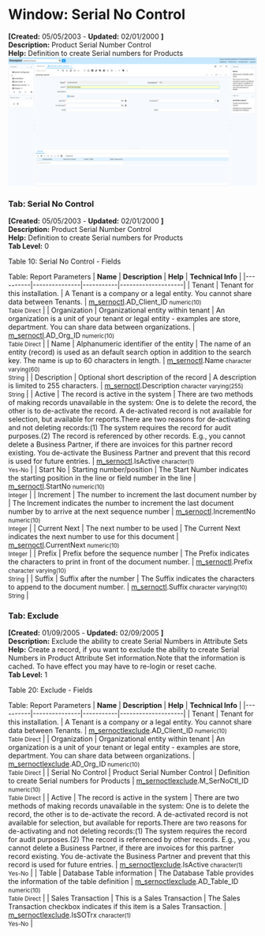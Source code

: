 # Window: Serial No Control

**[Created:** 05/05/2003 - **Updated:** 02/01/2000 **]**  
**Description:** Product Serial Number Control  
**Help:** Definition to create Serial numbers for Products  
![](/img/docs/manual/SerialNoControl-Window_iDempiere_v12.0.0.png)

### Tab: Serial No Control

**[Created:** 05/05/2003 - **Updated:** 02/01/2000 **]**   
**Description:** Product Serial Number Control  
**Help:** Definition to create Serial numbers for Products  
**Tab Level:** 0

Table 10: Serial No Control - Fields 

Table: Report Parameters
| **Name** | **Description** | **Help** | **Technical Info** |
|----------|---------------|-----------|--------------------|
| Tenant | Tenant for this installation. | A Tenant is a company or a legal entity. You cannot share data between Tenants. | [m_sernoctl](https://idempiere-schemaspy.muriloht.com/adempiere/tables/m_sernoctl.html).AD_Client_ID<small> numeric(10) <br/> Table Direct</small> | 
| Organization | Organizational entity within tenant | An organization is a unit of your tenant or legal entity - examples are store, department. You can share data between organizations. | [m_sernoctl](https://idempiere-schemaspy.muriloht.com/adempiere/tables/m_sernoctl.html).AD_Org_ID<small> numeric(10) <br/> Table Direct</small> | 
| Name | Alphanumeric identifier of the entity | The name of an entity (record) is used as an default search option in addition to the search key. The name is up to 60 characters in length. | [m_sernoctl](https://idempiere-schemaspy.muriloht.com/adempiere/tables/m_sernoctl.html).Name<small> character varying(60) <br/> String</small> | 
| Description | Optional short description of the record | A description is limited to 255 characters. | [m_sernoctl](https://idempiere-schemaspy.muriloht.com/adempiere/tables/m_sernoctl.html).Description<small> character varying(255) <br/> String</small> | 
| Active | The record is active in the system | There are two methods of making records unavailable in the system: One is to delete the record, the other is to de-activate the record. A de-activated record is not available for selection, but available for reports.There are two reasons for de-activating and not deleting records:(1) The system requires the record for audit purposes.(2) The record is referenced by other records. E.g., you cannot delete a Business Partner, if there are invoices for this partner record existing. You de-activate the Business Partner and prevent that this record is used for future entries. | [m_sernoctl](https://idempiere-schemaspy.muriloht.com/adempiere/tables/m_sernoctl.html).IsActive<small> character(1) <br/> Yes-No</small> | 
| Start No | Starting number/position | The Start Number indicates the starting position in the line or field number in the line | [m_sernoctl](https://idempiere-schemaspy.muriloht.com/adempiere/tables/m_sernoctl.html).StartNo<small> numeric(10) <br/> Integer</small> | 
| Increment | The number to increment the last document number by | The Increment indicates the number to increment the last document number by to arrive at the next sequence number | [m_sernoctl](https://idempiere-schemaspy.muriloht.com/adempiere/tables/m_sernoctl.html).IncrementNo<small> numeric(10) <br/> Integer</small> | 
| Current Next | The next number to be used | The Current Next indicates the next number to use for this document | [m_sernoctl](https://idempiere-schemaspy.muriloht.com/adempiere/tables/m_sernoctl.html).CurrentNext<small> numeric(10) <br/> Integer</small> | 
| Prefix | Prefix before the sequence number | The Prefix indicates the characters to print in front of the document number. | [m_sernoctl](https://idempiere-schemaspy.muriloht.com/adempiere/tables/m_sernoctl.html).Prefix<small> character varying(10) <br/> String</small> | 
| Suffix | Suffix after the number | The Suffix indicates the characters to append to the document number. | [m_sernoctl](https://idempiere-schemaspy.muriloht.com/adempiere/tables/m_sernoctl.html).Suffix<small> character varying(10) <br/> String</small> | 


### Tab: Exclude

**[Created:** 01/09/2005 - **Updated:** 02/09/2005 **]**   
**Description:** Exclude the ability to create Serial Numbers in Attribute Sets  
**Help:** Create a record, if you want to exclude the ability to create Serial Numbers in Product Attribute Set information.Note that the information is cached. To have effect you may have to re-login or reset cache.  
**Tab Level:** 1

Table 20: Exclude - Fields 

Table: Report Parameters
| **Name** | **Description** | **Help** | **Technical Info** |
|----------|---------------|-----------|--------------------|
| Tenant | Tenant for this installation. | A Tenant is a company or a legal entity. You cannot share data between Tenants. | [m_sernoctlexclude](https://idempiere-schemaspy.muriloht.com/adempiere/tables/m_sernoctlexclude.html).AD_Client_ID<small> numeric(10) <br/> Table Direct</small> | 
| Organization | Organizational entity within tenant | An organization is a unit of your tenant or legal entity - examples are store, department. You can share data between organizations. | [m_sernoctlexclude](https://idempiere-schemaspy.muriloht.com/adempiere/tables/m_sernoctlexclude.html).AD_Org_ID<small> numeric(10) <br/> Table Direct</small> | 
| Serial No Control | Product Serial Number Control | Definition to create Serial numbers for Products | [m_sernoctlexclude](https://idempiere-schemaspy.muriloht.com/adempiere/tables/m_sernoctlexclude.html).M_SerNoCtl_ID<small> numeric(10) <br/> Table Direct</small> | 
| Active | The record is active in the system | There are two methods of making records unavailable in the system: One is to delete the record, the other is to de-activate the record. A de-activated record is not available for selection, but available for reports.There are two reasons for de-activating and not deleting records:(1) The system requires the record for audit purposes.(2) The record is referenced by other records. E.g., you cannot delete a Business Partner, if there are invoices for this partner record existing. You de-activate the Business Partner and prevent that this record is used for future entries. | [m_sernoctlexclude](https://idempiere-schemaspy.muriloht.com/adempiere/tables/m_sernoctlexclude.html).IsActive<small> character(1) <br/> Yes-No</small> | 
| Table | Database Table information | The Database Table provides the information of the table definition | [m_sernoctlexclude](https://idempiere-schemaspy.muriloht.com/adempiere/tables/m_sernoctlexclude.html).AD_Table_ID<small> numeric(10) <br/> Table Direct</small> | 
| Sales Transaction | This is a Sales Transaction | The Sales Transaction checkbox indicates if this item is a Sales Transaction. | [m_sernoctlexclude](https://idempiere-schemaspy.muriloht.com/adempiere/tables/m_sernoctlexclude.html).IsSOTrx<small> character(1) <br/> Yes-No</small> | 


